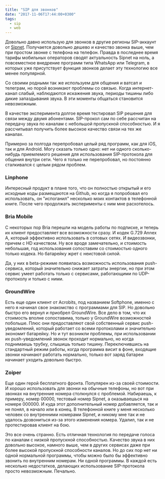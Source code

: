 ```yaml
---
title: "SIP для звонков"
date: "2017-11-06T17:44:00+0300"
tags:
  - sip
  - web
---
```

Довольно давно использую для звонков в другие регионы SIP-аккаунт от [Sipnet](https://sipnet.ru "Sipnet"). Получается довольно дешево и качество звонка выше, чем при простом звонке с телефона на телефон. Правда в последнее время тарифы мобильных операторов сводят актуальность Sipnet на ноль, а повсеместное внедрение программ типа WhatsApp или Telegram, в которых уже присутствует функция звонков делает эту технологию все менее популярной.

Со своими родными так же используем для общения и ватсап и телеграм, но порой возникают проблемы со связью. Когда интернет-канал слабый, наблюдаются искажения звука, периоды тишины либо дикие запаздывания звука. В эти моменты общаться становится невозможным.

В качестве эксперимента долгое время тестировал SIP решения для связи между двумя абонентами. SIP-прокол сам по себе рассчитан на передачу звука по каналам с небольшой пропускной способностью. И я рассчитывал получить более высокое качество связи на тех же каналах.

Примерно за полгода перепробовал целый ряд программ, как для iOS, так и для Android. Могу сказать только одно: нет ни одного сколько-нибудь приемлемого решения для использования SIP-протокола для общения внутри сети. Чего я только не перепробовал, но постоянно сталкивался с целым рядом проблем.

### Linphone

Интересный продукт в плане того, что он полностью открытый и его исходные коды размещаются на Github, но когда я попробовал его использовать, он "испоганил" несколько моих контактов в телефонной книге. После чего продолжать эксперименты с ним мне расхотелось.

### Bria Mobile

С некоторых пор Bria перешли на модель работы по подписке, и теперь их клиент предоставляет все возможности сразу. И кодек G.729 Annex A, который эффективно использовать в сотовых сетях. И видеозвонки, причем с HD качеством. Ну все вроде замечательно, и стоимость небольшая, год использования сопоставим со стоимостью одного только кодека. Но батарейку жрет с неистовой силой.

Да, у них в beta-режиме появилась возможность использования push-сервиса, который значительно снижает затраты энергии, но при этом сервис умеет работать только с сервисами, работающими по UDP-протоколу и только с ними.

### GroundWire

Есть еще один клиент от Acrobits, под названием Softphone, именно с него я начинал свое знакомство с программами для SIP. Но довольно быстро его вернул и приобрел GroundWire. Все дело в том, что их стоимость вполне сопоставима, только у GroundWire возможностей побольше. Плюс они предоставляют свой собственный сервис push-уведомлений, который работает со всеми протоколами и значительно экономит батарейку. Но и тут возникли проблемы, при использовании их push-уведомлений звонок проходит нормально, но когда поднимаешь трубку, слышишь только тишину. Переключившись на стандартный режим работы, когда программа висит в фоне, входящие звонки начинают работать нормально, только вот заряд батареи начинает уходить довольно быстро.

### Zoiper

Еще один герой бесплатного фронта. Популярен из-за своей стоимости. И хорошо использовать для звонки на обычные телефоны, но вот при звонках на внутренние номера столкнулся с проблемой. Набираешь, к примеру, номер 00000, тестовый номер Sipnet, а оказываешься на номере 000000. И куда этот дополнительный номер добавляется, так и не понял, в начало или в конец. В телефонной книге у меня несколько человек со внутренними номерами Sipnet, и никому мне так и не удалось дозвониться из-за этого изменения номера. Удалил, так и не протестировав клиент на бою.

Это все очень странно. Есть отличная технология по передаче голоса по каналам с низкой пропускной способностью. Качество звука в них довольно высокое, намного выше, чем в других сервисах даже при более высокой пропускной способности каналов. Но до сих пор нет ни одной нормальной программы, чтобы можно было бы эффективно звонить по внутренним номерам. Ни одной программы. В каждой есть несколько недостатков, делающих использование SIP-протокола просто невозможным. Печально.

